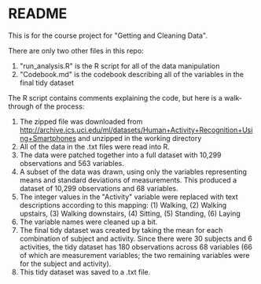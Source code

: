 README
========================================================
This is for the course project for "Getting and Cleaning Data".  
  
There are only two other files in this repo:  
1. "run_analysis.R" is the R script for all of the data manipulation  
2. "Codebook.md" is the codebook describing all of the variables in the final tidy dataset
  
The R script contains comments explaining the code, but here is a walk-through of the process:  
1. The zipped file was downloaded from http://archive.ics.uci.edu/ml/datasets/Human+Activity+Recognition+Using+Smartphones and unzipped in the working directory  
2. All of the data in the .txt files were read into R.  
3. The data were patched together into a full dataset with 10,299 observations and 563 variables.  
4. A subset of the data was drawn, using only the variables representing means and standard deviations of measurements. This produced a dataset of 10,299 observations and 68 variables.  
5. The integer values in the "Activity" variable were replaced with text descriptions according to this mapping: (1) Walking, (2) Walking upstairs, (3) Walking downstairs, (4) Sitting, (5) Standing, (6) Laying  
6. The variable names were cleaned up a bit.  
7. The final tidy dataset was created by taking the mean for each combination of subject and activity. Since there were 30 subjects and 6 activities, the tidy dataset has 180 observations across 68 variables (66 of which are measurement variables; the two remaining variables were for the subject and activity).  
8. This tidy dataset was saved to a .txt file.  